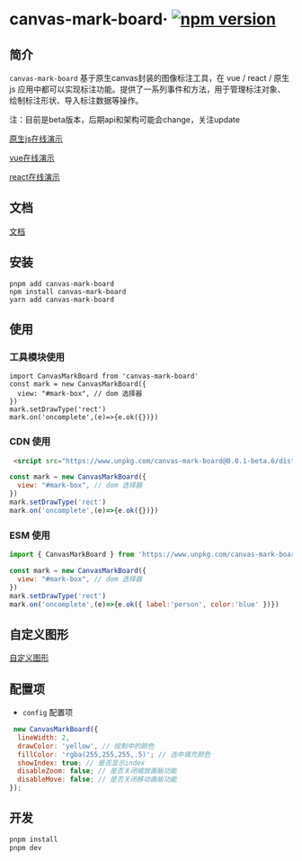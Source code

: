 # canvas-mark-board&middot; [![npm version](https://img.shields.io/npm/v/canvas-mark-board)](https://www.npmjs.com/package/canvas-mark-board)

## 简介
`canvas-mark-board` 基于原生canvas封装的图像标注工具，在 vue / react / 原生js 应用中都可以实现标注功能。提供了一系列事件和方法，用于管理标注对象、绘制标注形状、导入标注数据等操作。

注：目前是beta版本，后期api和架构可能会change，关注update

[原生js在线演示](https://zhuguibiao.github.io/canvas-mark-board/js-demo/)

[vue在线演示](https://zhuguibiao.github.io/canvas-mark-board/vue-demo/)

[react在线演示](https://zhuguibiao.github.io/canvas-mark-board/react-demo/)

## 文档
[文档](https://zhuguibiao.github.io/canvas-mark-board/)


## 安装

```shell
pnpm add canvas-mark-board
npm install canvas-mark-board
yarn add canvas-mark-board
```

## 使用

### 工具模块使用
```tsx
import CanvasMarkBoard from 'canvas-mark-board'
const mark = new CanvasMarkBoard({
  view: "#mark-box", // dom 选择器
})
mark.setDrawType('rect')
mark.on('oncomplete',(e)=>{e.ok({})})
```

### CDN 使用
```html
 <srcipt src="https://www.unpkg.com/canvas-mark-board@0.0.1-beta.6/dist/index.umd.js"></srcipt>  
```
```js 
const mark = new CanvasMarkBoard({
  view: "#mark-box", // dom 选择器
})
mark.setDrawType('rect')
mark.on('oncomplete',(e)=>{e.ok({})})
```

### ESM 使用
```js 
import { CanvasMarkBoard } from 'https://www.unpkg.com/canvas-mark-board@0.0.1-beta.6/dist/index.esm.js'

const mark = new CanvasMarkBoard({
  view: "#mark-box", // dom 选择器
})
mark.setDrawType('rect')
mark.on('oncomplete',(e)=>{e.ok({ label:'person', color:'blue' })})
```

## 自定义图形
[自定义图形](https://zhuguibiao.github.io/canvas-mark-board/guide/register.html)

## 配置项
- `config` 配置项
```javascript
 new CanvasMarkBoard({
  lineWidth: 2,
  drawColor: 'yellow', // 绘制中的颜色
  fillColor: 'rgba(255,255,255,.5)'; // 选中填充颜色
  showIndex: true; // 是否显示index
  disableZoom: false; // 是否关闭缩放画板功能
  disableMove: false; // 是否关闭移动画板功能
});
```

## 开发
```sh
pnpm install 
pnpm dev
```
